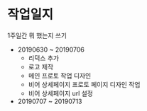 # 작업일지

1주일간 뭐 했는지 쓰기

- 20190630 ~ 20190706
  - 리덕스 추가
  - 로고 제작
  - 메인 프로토 작업 디자인
  - 비어 상세페이지 프로토 페이지 디자인 작업
  - 비어 상세페이지 url 설정
- 20190707 ~ 20190713

